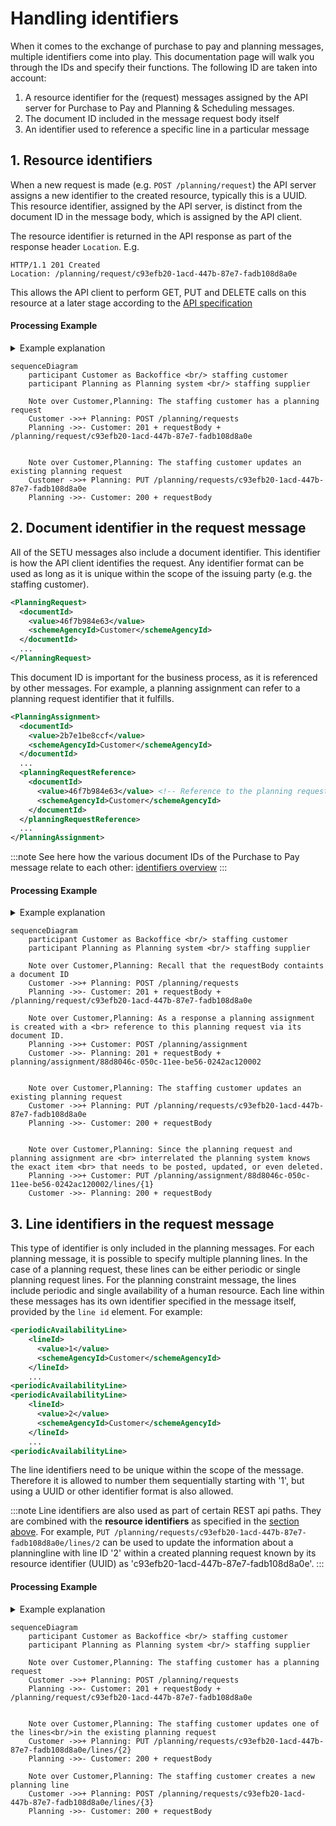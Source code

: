 # Handling identifiers

When it comes to the exchange of purchase to pay and planning messages, multiple identifiers come into play. This documentation page will walk you through the IDs and specify their functions. The following ID are taken into account:

1. A resource identifier for the (request) messages assigned by the API server for Purchase to Pay and Planning & Scheduling messages.
2. The document ID included in the message request body itself
3. An identifier used to reference a specific line in a particular message

## 1. Resource identifiers

When a new request is made (e.g. `POST /planning/request`) the API server assigns a new identifier to the created resource, typically this is a UUID. This resource identifier, assigned by the API server, is distinct from the document ID in the message body, which is assigned by the API client.

The resource identifier is returned in the API response as part of the response header `Location`. E.g.

```
HTTP/1.1 201 Created
Location: /planning/request/c93efb20-1acd-447b-87e7-fadb108d8a0e
```

This allows the API client to perform GET, PUT and DELETE calls on this resource at a later stage according to the [API specification](../README.md)

#### Processing Example

<details>
<summary>Example explanation</summary>
This example illustrates the process of the usage of the resource identifiers. A planning request is created by making a POST request to the API server. Subsequently, the API server generates a resource identifier (UUID) for the newly created planning request. As a result, the staffing customer is able to modify the newly created planning request by using the received resource identifier.
</details>

```mermaid
sequenceDiagram
    participant Customer as Backoffice <br/> staffing customer
    participant Planning as Planning system <br/> staffing supplier

    Note over Customer,Planning: The staffing customer has a planning request
    Customer ->>+ Planning: POST /planning/requests
    Planning ->>- Customer: 201 + requestBody + /planning/request/c93efb20-1acd-447b-87e7-fadb108d8a0e


    Note over Customer,Planning: The staffing customer updates an existing planning request
    Customer ->>+ Planning: PUT /planning/requests/c93efb20-1acd-447b-87e7-fadb108d8a0e
    Planning ->>- Customer: 200 + requestBody

```

## 2. Document identifier in the request message

All of the SETU messages also include a document identifier. This identifier is how the API client identifies the request. Any identifier format can be used as long as it is unique within the scope of the issuing party (e.g. the staffing customer).

```xml
<PlanningRequest>
  <documentId>
    <value>46f7b984e63</value>
    <schemeAgencyId>Customer</schemeAgencyId>
  </documentId>
  ...
</PlanningRequest>
```

This document ID is important for the business process, as it is referenced by other messages. For example, a planning assignment can refer to a planning request identifier that it fulfills.

```xml
<PlanningAssignment>
  <documentId>
    <value>2b7e1be8ccf</value>
    <schemeAgencyId>Customer</schemeAgencyId>
  </documentId>
  ...
  <planningRequestReference>
    <documentId>
      <value>46f7b984e63</value> <!-- Reference to the planning request in the example above -->
      <schemeAgencyId>Customer</schemeAgencyId>
    </documentId>
  </planningRequestReference>
  ...
</PlanningAssignment>
```

:::note
See here how the various document IDs of the Purchase to Pay message relate to each other: [identifiers overview](../../purchase-to-pay-v2/usage-notes/Identifiers-overview.md)
:::

#### Processing Example

<details>
<summary>Example explanation</summary>
<p>The document ID helps the receiver to identify whether interrelated resource (e.g., a planning assignment) require modification. Let us consider a scenario where the planning request is interlinked with a planning assignment. An update to an existing planning request requires the staffing supplier to also update the planning assignment. </p>


<p>A good example for the purchase to pay message is provided in the sequence diagram about <a href="../../purchase-to-pay/SequenceDiagrams#changes--deletions">deletions and changes</a>.</p>

</details>

```mermaid
sequenceDiagram
    participant Customer as Backoffice <br/> staffing customer
    participant Planning as Planning system <br/> staffing supplier

    Note over Customer,Planning: Recall that the requestBody containts a document ID
    Customer ->>+ Planning: POST /planning/requests
    Planning ->>- Customer: 201 + requestBody + /planning/request/c93efb20-1acd-447b-87e7-fadb108d8a0e

    Note over Customer,Planning: As a response a planning assignment is created with a <br> reference to this planning request via its document ID.
    Planning ->>+ Customer: POST /planning/assignment
    Customer ->>- Planning: 201 + requestBody + planning/assignment/88d8046c-050c-11ee-be56-0242ac120002


    Note over Customer,Planning: The staffing customer updates an existing planning request
    Customer ->>+ Planning: PUT /planning/requests/c93efb20-1acd-447b-87e7-fadb108d8a0e
    Planning ->>- Customer: 200 + requestBody


    Note over Customer,Planning: Since the planning request and planning assignment are <br> interrelated the planning system knows the exact item <br> that needs to be posted, updated, or even deleted.
    Planning ->>+ Customer: PUT /planning/assignment/88d8046c-050c-11ee-be56-0242ac120002/lines/{1}
    Customer ->>- Planning: 200 + requestBody
```

## 3. Line identifiers in the request message

This type of identifier is only included in the planning messages. For each planning message, it is possible to specify multiple planning lines. In the case of a planning request, these lines can be either periodic or single planning request lines. For the planning constraint message, the lines include periodic and single availability of a human resource. Each line within these messages has its own identifier specified in the message itself, provided by the `line id` element. For example:

```xml
<periodicAvailabilityLine>
    <lineId>
      <value>1</value>
      <schemeAgencyId>Customer</schemeAgencyId>
    </lineId>
    ...
<periodicAvailabilityLine>
<periodicAvailabilityLine>
    <lineId>
      <value>2</value>
      <schemeAgencyId>Customer</schemeAgencyId>
    </lineId>
    ...
<periodicAvailabilityLine>
```

The line identifiers need to be unique within the scope of the message. Therefore it is allowed to number them sequentially starting with '1', but using a UUID or other identifier format is also allowed.

:::note
Line identifiers are also used as part of certain REST api paths. They are combined with the **resource identifiers** as specified in the [section above](#1-resource-identifiers). For example, `PUT /planning/requests/c93efb20-1acd-447b-87e7-fadb108d8a0e/lines/2` can be used to update the information about a planningline with line ID '2' within a created planning request known by its resource identifier (UUID) as 'c93efb20-1acd-447b-87e7-fadb108d8a0e'.
:::

#### Processing Example

<details>
<summary>Example explanation</summary>
In this scenario, we have a planning request with a single planning line. The creator of this resource intends to make two actions: modifying an existing planning line and posting a new planning line. The process begins with the staffing customer creating a planning request by sending a POST request to the API server. The planning system receives the request and responds with a 201 status code along with the request body and a UUID for the planning request, such as "c93efb20-1acd-447b-87e7-fadb108d8a0e".

Next, the staffing customer wants to modify one of the lines in the existing planning request. They send a PUT request to the API server, where "{2}" represents the line ID to be updated. The staffing customer also wants to add a new planning line. They send a POST request to the API server, where "{3}" represents the new line ID.

</details>

```mermaid
sequenceDiagram
    participant Customer as Backoffice <br/> staffing customer
    participant Planning as Planning system <br/> staffing supplier

    Note over Customer,Planning: The staffing customer has a planning request
    Customer ->>+ Planning: POST /planning/requests
    Planning ->>- Customer: 201 + requestBody + /planning/request/c93efb20-1acd-447b-87e7-fadb108d8a0e


    Note over Customer,Planning: The staffing customer updates one of the lines<br/>in the existing planning request
    Customer ->>+ Planning: PUT /planning/requests/c93efb20-1acd-447b-87e7-fadb108d8a0e/lines/{2}
    Planning ->>- Customer: 200 + requestBody

    Note over Customer,Planning: The staffing customer creates a new planning line
    Customer ->>+ Planning: POST /planning/requests/c93efb20-1acd-447b-87e7-fadb108d8a0e/lines/{3}
    Planning ->>- Customer: 200 + requestBody

```
